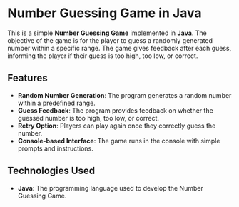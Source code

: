 # Number Guessing Game in Java

This is a simple **Number Guessing Game** implemented in **Java**. The objective of the game is for the player to guess a randomly generated number within a specific range. The game gives feedback after each guess, informing the player if their guess is too high, too low, or correct.

## Features

- **Random Number Generation**: The program generates a random number within a predefined range.
- **Guess Feedback**: The program provides feedback on whether the guessed number is too high, too low, or correct.
- **Retry Option**: Players can play again once they correctly guess the number.
- **Console-based Interface**: The game runs in the console with simple prompts and instructions.

## Technologies Used

- **Java**: The programming language used to develop the Number Guessing Game.
